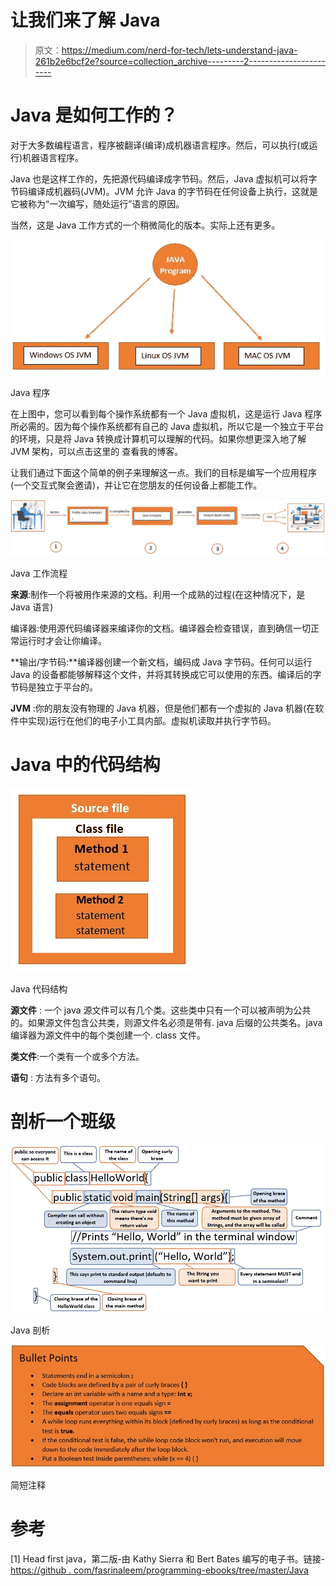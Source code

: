 # 让我们来了解 Java

> 原文：<https://medium.com/nerd-for-tech/lets-understand-java-261b2e6bcf2e?source=collection_archive---------2----------------------->

# Java 是如何工作的？

对于大多数编程语言，程序被翻译(编译)成机器语言程序。然后，可以执行(或运行)机器语言程序。

Java 也是这样工作的，先把源代码编译成字节码。然后，Java 虚拟机可以将字节码编译成机器码(JVM)。JVM 允许 Java 的字节码在任何设备上执行，这就是它被称为“一次编写，随处运行”语言的原因。

当然，这是 Java 工作方式的一个稍微简化的版本。实际上还有更多。

![](img/3bf134aa53cee40d99c3b727c91f8a01.png)

Java 程序

在上图中，您可以看到每个操作系统都有一个 Java 虚拟机，这是运行 Java 程序所必需的。因为每个操作系统都有自己的 Java 虚拟机，所以它是一个独立于平台的环境，只是将 Java 转换成计算机可以理解的代码。如果你想更深入地了解 JVM 架构，可以点击这里的 查看我的博客。

让我们通过下面这个简单的例子来理解这一点。我们的目标是编写一个应用程序(一个交互式聚会邀请)，并让它在您朋友的任何设备上都能工作。

![](img/47c4c5e4293dd46d3e6fd3ec8cae979a.png)

Java 工作流程

**来源**:制作一个将被用作来源的文档。利用一个成熟的过程(在这种情况下，是 Java 语言)

编译器:使用源代码编译器来编译你的文档。编译器会检查错误，直到确信一切正常运行时才会让你编译。

**输出/字节码:**编译器创建一个新文档，编码成 Java 字节码。任何可以运行 Java 的设备都能够解释这个文件，并将其转换成它可以使用的东西。编译后的字节码是独立于平台的。

**JVM** :你的朋友没有物理的 Java 机器，但是他们都有一个虚拟的 Java 机器(在软件中实现)运行在他们的电子小工具内部。虚拟机读取并执行字节码。

# Java 中的代码结构

![](img/db88585ade26d0d06cb5161af06bd494.png)

Java 代码结构

**源文件** : 一个 java 源文件可以有几个类。这些类中只有一个可以被声明为公共的。如果源文件包含公共类，则源文件名必须是带有. java 后缀的公共类名。java 编译器为源文件中的每个类创建一个. class 文件。

**类文件**:一个类有一个或多个方法。

**语句** : 方法有多个语句。

# 剖析一个班级

![](img/4c107ebf447f5f0411482f2f4b894d04.png)

Java 剖析

![](img/89ddb81f2b2449bed6df1ada8402fe07.png)

简短注释

# 参考

[1] Head first java，第二版-由 Kathy Sierra 和 Bert Bates 编写的电子书。链接-[https://github . com/fasrinaleem/programming-ebooks/tree/master/Java](https://github.com/fasrinaleem/programming-ebooks/tree/master/Java)